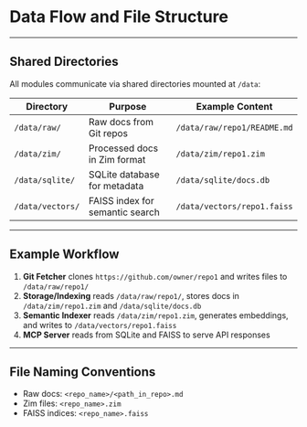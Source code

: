 # Data Flow and File Structure

---

## Shared Directories
All modules communicate via shared directories mounted at `/data`:

| Directory       | Purpose                              | Example Content                     |
|-----------------|--------------------------------------|-------------------------------------|
| `/data/raw/`    | Raw docs from Git repos              | `/data/raw/repo1/README.md`         |
| `/data/zim/`    | Processed docs in Zim format         | `/data/zim/repo1.zim`               |
| `/data/sqlite/` | SQLite database for metadata         | `/data/sqlite/docs.db`              |
| `/data/vectors/`| FAISS index for semantic search      | `/data/vectors/repo1.faiss`         |

---

## Example Workflow
1. **Git Fetcher** clones `https://github.com/owner/repo1` and writes files to `/data/raw/repo1/`
2. **Storage/Indexing** reads `/data/raw/repo1/`, stores docs in `/data/zim/repo1.zim` and `/data/sqlite/docs.db`
3. **Semantic Indexer** reads `/data/zim/repo1.zim`, generates embeddings, and writes to `/data/vectors/repo1.faiss`
4. **MCP Server** reads from SQLite and FAISS to serve API responses

---

## File Naming Conventions
- Raw docs: `<repo_name>/<path_in_repo>.md`
- Zim files: `<repo_name>.zim`
- FAISS indices: `<repo_name>.faiss`

